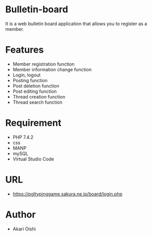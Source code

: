 # Bulletin-board
It is a web bulletin board application that allows you to register as a member.

# Features
* Member registration function
* Member information change function
* Login, logout
* Posting function
* Post deletion function
* Post editing function
* Thread creation function
* Thread search function

# Requirement

* PHP 7.4.2
* css
* MANP
* mySQL
* Virtual Studio Code

# URL

* https://pgltypinggame.sakura.ne.jp/board/login.php

# Author

* Akari Oishi
